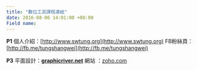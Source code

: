 ```yaml
---
title: "數位工具課程連結"
date: 2016-08-06 14:01:00 +08:00
Field name: 
---
```


**P1**
個人介紹：[http://www.swtung.org](http://www.swtung.org)
FB粉絲頁：[http://fb.me/tungshangwei](http://fb.me/tungshangwei)

**P3**
平面設計：**[graphicriver.net](http://graphicriver.net)**
網站   ：[zoho.com](https://www.zoho.com/sites/)